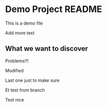 # Demo Project README

This is a demo file

Add more text 

## What we want to discover

Problems!!!

Modified

Last one just to make sure 

Et test from branch 

Test nice